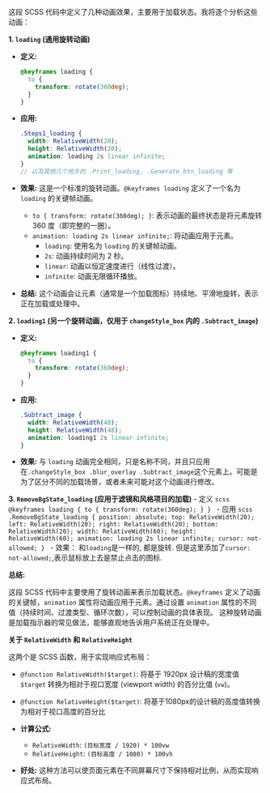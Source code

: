 这段 SCSS 代码中定义了几种动画效果，主要用于加载状态。我将逐个分析这些动画：

**1. `loading` (通用旋转动画)**

   - **定义:**

     ```scss
     @keyframes loading {
       to {
         transform: rotate(360deg);
       }
     }
     ```

   - **应用:**

     ```scss
     .Steps1_loading {
       width: RelativeWidth(20);
       height: RelativeWidth(20);
       animation: loading 2s linear infinite;
     }
     // 以及其他几个地方的 .Print_loading, .Generate_btn_loading 等
     ```

   - **效果:**  这是一个标准的旋转动画。`@keyframes loading` 定义了一个名为 `loading` 的关键帧动画。
      - `to { transform: rotate(360deg); }`:  表示动画的最终状态是将元素旋转 360 度（即完整的一圈）。
      - `animation: loading 2s linear infinite;`:  将动画应用于元素。
         - `loading`:  使用名为 `loading` 的关键帧动画。
         - `2s`:  动画持续时间为 2 秒。
         - `linear`:  动画以恒定速度进行（线性过渡）。
         - `infinite`:  动画无限循环播放。

   - **总结:** 这个动画会让元素（通常是一个加载图标）持续地、平滑地旋转，表示正在加载或处理中。

**2. `loading1` (另一个旋转动画，仅用于 `changeStyle_box` 内的 `.Subtract_image`)**

   - **定义:**

     ```scss
     @keyframes loading1 {
       to {
         transform: rotate(360deg);
       }
     }
     ```

   - **应用:**

     ```scss
     .Subtract_image {
       width: RelativeWidth(48);
       height: RelativeWidth(48);
       animation: loading1 2s linear infinite;
     }
     ```

   - **效果:**  与 `loading` 动画完全相同，只是名称不同，并且只应用在`.changeStyle_box .blur_overlay .Subtract_image`这个元素上。可能是为了区分不同的加载场景，或者未来可能对这个动画进行修改。

**3. `RemoveBgState_loading` (应用于滤镜和风格项目的加载)**
    - 定义
    ```scss
      @keyframes loading {
          to {
            transform: rotate(360deg);
          }
        }
    ```
    - 应用
    ```scss
        .RemoveBgState_loading {
          position: absolute;
          top: RelativeWidth(20);
          left: RelativeWidth(20);
          right: RelativeWidth(20);
          bottom: RelativeWidth(20);
          width: RelativeWidth(60);
          height: RelativeWidth(60);
          animation: loading 2s linear infinite;
          cursor: not-allowed;
        }
    ```
    - 效果： 和`loading`是一样的, 都是旋转. 但是这里添加了`cursor: not-allowed;`,表示鼠标放上去是禁止点击的图标.

**总结:**

这段 SCSS 代码中主要使用了旋转动画来表示加载状态。`@keyframes` 定义了动画的关键帧，`animation` 属性将动画应用于元素。通过设置 `animation` 属性的不同值（持续时间、过渡类型、循环次数），可以控制动画的具体表现。 这种旋转动画是加载指示器的常见做法，能够直观地告诉用户系统正在处理中。

**关于 `RelativeWidth` 和 `RelativeHeight`**

这两个是 SCSS 函数，用于实现响应式布局：

- `@function RelativeWidth($target)`:  将基于 1920px 设计稿的宽度值 `$target` 转换为相对于视口宽度 (viewport width) 的百分比值 (`vw`)。
-   `@function RelativeHeight($target)`: 将基于1080px的设计稿的高度值转换为相对于视口高度的百分比
- **计算公式:**
  - `RelativeWidth`:  `(目标宽度 / 1920) * 100vw`
  - `RelativeHeight`: `(目标高度 / 1080) * 100vh`

- **好处:** 这种方法可以使页面元素在不同屏幕尺寸下保持相对比例，从而实现响应式布局。
